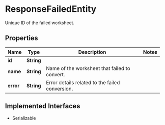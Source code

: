 

# ResponseFailedEntity

Unique ID of the failed worksheet.

## Properties

| Name | Type | Description | Notes |
|------------ | ------------- | ------------- | -------------|
|**id** | **String** |  |  |
|**name** | **String** | Name of the worksheet that failed to convert. |  |
|**error** | **String** | Error details related to the failed conversion. |  |


## Implemented Interfaces

* Serializable


